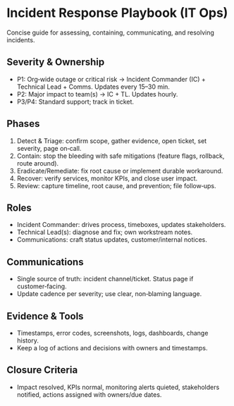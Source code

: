 # Incident Response Playbook (IT Ops)

Concise guide for assessing, containing, communicating, and resolving incidents.

## Severity & Ownership

- P1: Org‑wide outage or critical risk → Incident Commander (IC) + Technical Lead + Comms. Updates every 15–30 min.
- P2: Major impact to team(s) → IC + TL. Updates hourly.
- P3/P4: Standard support; track in ticket.

## Phases

1) Detect & Triage: confirm scope, gather evidence, open ticket, set severity, page on‑call.
2) Contain: stop the bleeding with safe mitigations (feature flags, rollback, route around).
3) Eradicate/Remediate: fix root cause or implement durable workaround.
4) Recover: verify services, monitor KPIs, and close user impact.
5) Review: capture timeline, root cause, and prevention; file follow‑ups.

## Roles

- Incident Commander: drives process, timeboxes, updates stakeholders.
- Technical Lead(s): diagnose and fix; own workstream notes.
- Communications: craft status updates, customer/internal notices.

## Communications

- Single source of truth: incident channel/ticket. Status page if customer‑facing.
- Update cadence per severity; use clear, non‑blaming language.

## Evidence & Tools

- Timestamps, error codes, screenshots, logs, dashboards, change history.
- Keep a log of actions and decisions with owners and timestamps.

## Closure Criteria

- Impact resolved, KPIs normal, monitoring alerts quieted, stakeholders notified, actions assigned with owners/due dates.

